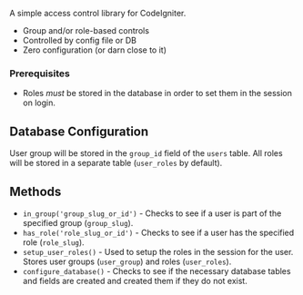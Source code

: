 A simple access control library for CodeIgniter.

* Group and/or role-based controls
* Controlled by config file or DB
* Zero configuration (or darn close to it)

### Prerequisites

* Roles *must* be stored in the database in order to set them in the session on login.

## Database Configuration

User group will be stored in the `group_id` field of the `users` table. All roles will be stored in a separate table (`user_roles` by default).

## Methods

* `in_group('group_slug_or_id')` - Checks to see if a user is part of the specified group (`group_slug`).
* `has_role('role_slug_or_id')` - Checks to see if a user has the specified role (`role_slug`).
* `setup_user_roles()` - Used to setup the roles in the session for the user. Stores user groups (`user_group`) and roles (`user_roles`).
* `configure_database()` - Checks to see if the necessary database tables and fields are created and created them if they do not exist.